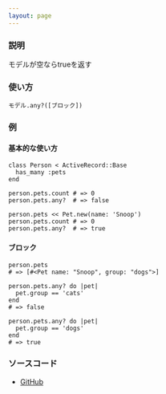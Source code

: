 ```yaml
---
layout: page
---
```

### 説明
モデルが空ならtrueを返す

### 使い方
    モデル.any?([ブロック])

### 例
#### 基本的な使い方
    class Person < ActiveRecord::Base
      has_many :pets
    end

    person.pets.count # => 0
    person.pets.any?  # => false

    person.pets << Pet.new(name: 'Snoop')
    person.pets.count # => 0
    person.pets.any?  # => true

#### ブロック
    person.pets
    # => [#<Pet name: "Snoop", group: "dogs">]

    person.pets.any? do |pet|
      pet.group == 'cats'
    end
    # => false

    person.pets.any? do |pet|
      pet.group == 'dogs'
    end
    # => true

### ソースコード
* [GitHub](https://github.com/rails/rails/blob/39c1d2e1840674f2a58dc1ba610fd64a37e950fd/activerecord/lib/active_record/associations/collection_proxy.rb#L804)